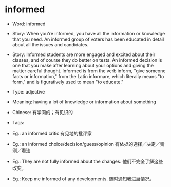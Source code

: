# informed

- Word: informed
- Story: When you're informed, you have all the information or knowledge that you need. An informed group of voters has been educated in detail about all the issues and candidates.
- Story: Informed students are more engaged and excited about their classes, and of course they do better on tests. An informed decision is one that you make after learning about your options and giving the matter careful thought. Informed is from the verb inform, "give someone facts or information," from the Latin informare, which literally means "to form," and is figuratively used to mean "to educate."

- Type: adjective
- Meaning: having a lot of knowledge or information about something
- Chinese: 有学问的；有见识的
- Tags: 
- Eg.: an informed critic 有见地的批评家
- Eg.: an informed choice/decision/guess/opinion 有依据的选择╱决定╱猜测╱看法
- Eg.: They are not fully informed about the changes. 他们不完全了解这些改变。
- Eg.: Keep me informed of any developments. 随时通知我进展情况。

